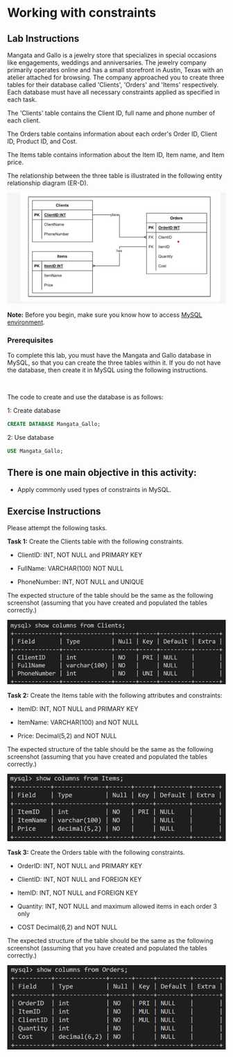 # Working with constraints 
 


## Lab Instructions 

Mangata and Gallo is a jewelry store that specializes in special occasions like engagements, weddings and anniversaries. The jewelry company primarily operates online and has a small storefront in Austin, Texas with an atelier attached for browsing. The company approached you to create three tables for their database called 'Clients', 'Orders' and 'Items' respectively. Each database must have all necessary constraints applied as specified in each task.  

 
The 'Clients' table contains the Client ID, full name and phone number of each client. 
 

The Orders table contains information about each order's Order ID, Client ID, Product ID, and Cost.  
 

The Items table contains information about the Item ID, Item name, and Item price. 
 

The relationship between the three table is illustrated in the following entity relationship diagram (ER-D).  

 ![- Mangata and Gallo ER-D](images\03-Jewelry.png) 

 

**Note:** Before you begin, make sure you know how to access [MySQL environment](https://www.coursera.org/learn/database-structures-and-management-with-mysql/supplement/BSZK6/how-to-access-mysql-environment). 

###  Prerequisites  

To complete this lab, you must have the Mangata and Gallo database in MySQL, so that you can create the three tables within it. If you do not have the database, then create it in MySQL using the following instructions.  

<br> 

The code to create and use the database is as follows:  

1: Create database 
```SQL 
CREATE DATABASE Mangata_Gallo; 
``` 

2: Use database 
```SQL 
USE Mangata_Gallo; 
``` 

 
## There is one main objective in this activity:   

* Apply commonly used types of constraints in MySQL.


## Exercise Instructions 

Please attempt the following tasks.

**Task 1:** Create the Clients table with the following constraints. 

* ClientID: INT, NOT NULL and PRIMARY KEY 

* FullName: VARCHAR(100) NOT NULL 

* PhoneNumber: INT, NOT NULL and UNIQUE 

 

The expected structure of the table should be the same as the following screenshot (assuming that you have created and populated the tables correctly.) 

![Clients table structure](images\03-clients.png) 



**Task 2:** Create the Items table with the following attributes and constraints: 

* ItemID: INT, NOT NULL and PRIMARY KEY 

* ItemName: VARCHAR(100) and NOT NULL 

* Price: Decimal(5,2) and NOT NULL 

 

The expected structure of the table should be the same as the following screenshot (assuming that you have created and populated the tables correctly.)  

![Items table structure](images\03-items.png) 

   

**Task 3:** Create the Orders table with the following constraints. 

* OrderID: INT, NOT NULL and PRIMARY KEY 

* ClientID: INT, NOT NULL and FOREIGN KEY 

* ItemID: INT, NOT NULL and FOREIGN KEY 

* Quantity: INT, NOT NULL and maximum allowed items in each order 3 only 

* COST Decimal(6,2) and NOT NULL 

 

The expected structure of the table should be the same as the following screenshot (assuming that you have created and populated the tables correctly.)  

![Orders table structure](images\03-orders.png) 

